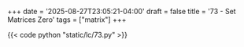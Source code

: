+++
date = '2025-08-27T23:05:21-04:00'
draft = false
title = '73 - Set Matrices Zero'
tags = ["matrix"]
+++

{{< code python "static/lc/73.py" >}}

